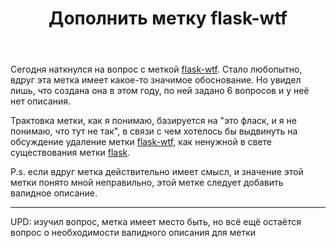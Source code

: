 ﻿---
title: "Дополнить метку flask-wtf"
se.owner.user_id: 361777
se.owner.display_name: "Евгений"
se.owner.link: "https://ru.meta.stackoverflow.com/users/361777/%d0%95%d0%b2%d0%b3%d0%b5%d0%bd%d0%b8%d0%b9"
se.link: "https://ru.meta.stackoverflow.com/questions/10489/%d0%94%d0%be%d0%bf%d0%be%d0%bb%d0%bd%d0%b8%d1%82%d1%8c-%d0%bc%d0%b5%d1%82%d0%ba%d1%83-flask-wtf"
se.question_id: 10489
se.post_type: question
---
<p>Сегодня наткнулся на вопрос с меткой <a href="https://ru.stackoverflow.com/questions/tagged/flask-wtf" class="post-tag" title="показать вопросы с меткой [flask-wtf]" rel="tag">flask-wtf</a>. Стало любопытно, вдруг эта метка имеет какое-то значимое обоснование. Но увидел лишь, что создана она в этом году, по ней задано 6 вопросов и у неё нет описания.</p>

<p>Трактовка метки, как я понимаю, базируется на "это фласк, и я не понимаю, что тут не так", в связи с чем хотелось бы выдвинуть на обсуждение удаление метки <a href="https://ru.stackoverflow.com/questions/tagged/flask-wtf" class="post-tag" title="показать вопросы с меткой [flask-wtf]" rel="tag">flask-wtf</a>, как ненужной в свете существования метки <a href="https://ru.stackoverflow.com/questions/tagged/flask" class="post-tag" title="показать вопросы с меткой [flask]" rel="tag">flask</a>.</p>

<p>P.s. если вдруг метка действительно имеет смысл, и значение этой метки понято мной неправильно, этой метке следует добавить валидное описание.</p>

<hr>

<p>UPD: изучил вопрос, метка имеет место быть, но всё ещё остаётся вопрос о необходимости валидного описания для метки</p>
